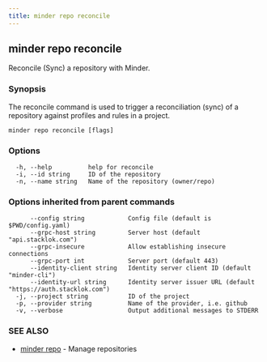 ```yaml
---
title: minder repo reconcile
---
```

## minder repo reconcile

Reconcile (Sync) a repository with Minder.

### Synopsis

The reconcile command is used to trigger a reconciliation (sync) of a repository against
profiles and rules in a project.

```
minder repo reconcile [flags]
```

### Options

```
  -h, --help          help for reconcile
  -i, --id string     ID of the repository
  -n, --name string   Name of the repository (owner/repo)
```

### Options inherited from parent commands

```
      --config string            Config file (default is $PWD/config.yaml)
      --grpc-host string         Server host (default "api.stacklok.com")
      --grpc-insecure            Allow establishing insecure connections
      --grpc-port int            Server port (default 443)
      --identity-client string   Identity server client ID (default "minder-cli")
      --identity-url string      Identity server issuer URL (default "https://auth.stacklok.com")
  -j, --project string           ID of the project
  -p, --provider string          Name of the provider, i.e. github
  -v, --verbose                  Output additional messages to STDERR
```

### SEE ALSO

* [minder repo](minder_repo.md)	 - Manage repositories

